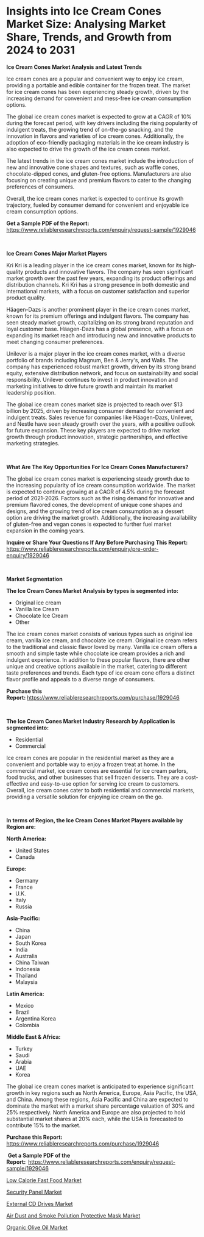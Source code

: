 <p><h1>Insights into Ice Cream Cones Market Size: Analysing Market Share, Trends, and Growth from 2024 to 2031</h1></p><p><strong>Ice Cream Cones Market Analysis and Latest Trends</strong></p>
<p><p>Ice cream cones are a popular and convenient way to enjoy ice cream, providing a portable and edible container for the frozen treat. The market for ice cream cones has been experiencing steady growth, driven by the increasing demand for convenient and mess-free ice cream consumption options.</p><p>The global ice cream cones market is expected to grow at a CAGR of 10% during the forecast period, with key drivers including the rising popularity of indulgent treats, the growing trend of on-the-go snacking, and the innovation in flavors and varieties of ice cream cones. Additionally, the adoption of eco-friendly packaging materials in the ice cream industry is also expected to drive the growth of the ice cream cones market.</p><p>The latest trends in the ice cream cones market include the introduction of new and innovative cone shapes and textures, such as waffle cones, chocolate-dipped cones, and gluten-free options. Manufacturers are also focusing on creating unique and premium flavors to cater to the changing preferences of consumers.</p><p>Overall, the ice cream cones market is expected to continue its growth trajectory, fueled by consumer demand for convenient and enjoyable ice cream consumption options.</p></p>
<p><strong>Get a Sample PDF of the Report:&nbsp;</strong> <a href="https://www.reliableresearchreports.com/enquiry/request-sample/1929046">https://www.reliableresearchreports.com/enquiry/request-sample/1929046</a></p>
<p>&nbsp;</p>
<p><strong>Ice Cream Cones Major Market Players</strong></p>
<p><p>Kri Kri is a leading player in the ice cream cones market, known for its high-quality products and innovative flavors. The company has seen significant market growth over the past few years, expanding its product offerings and distribution channels. Kri Kri has a strong presence in both domestic and international markets, with a focus on customer satisfaction and superior product quality.</p><p>Häagen-Dazs is another prominent player in the ice cream cones market, known for its premium offerings and indulgent flavors. The company has seen steady market growth, capitalizing on its strong brand reputation and loyal customer base. Häagen-Dazs has a global presence, with a focus on expanding its market reach and introducing new and innovative products to meet changing consumer preferences.</p><p>Unilever is a major player in the ice cream cones market, with a diverse portfolio of brands including Magnum, Ben & Jerry's, and Walls. The company has experienced robust market growth, driven by its strong brand equity, extensive distribution network, and focus on sustainability and social responsibility. Unilever continues to invest in product innovation and marketing initiatives to drive future growth and maintain its market leadership position.</p><p>The global ice cream cones market size is projected to reach over $13 billion by 2025, driven by increasing consumer demand for convenient and indulgent treats. Sales revenue for companies like Häagen-Dazs, Unilever, and Nestle have seen steady growth over the years, with a positive outlook for future expansion. These key players are expected to drive market growth through product innovation, strategic partnerships, and effective marketing strategies.</p></p>
<p>&nbsp;</p>
<p><strong>What Are The Key Opportunities For Ice Cream Cones Manufacturers?</strong></p>
<p><p>The global ice cream cones market is experiencing steady growth due to the increasing popularity of ice cream consumption worldwide. The market is expected to continue growing at a CAGR of 4.5% during the forecast period of 2021-2026. Factors such as the rising demand for innovative and premium flavored cones, the development of unique cone shapes and designs, and the growing trend of ice cream consumption as a dessert option are driving the market growth. Additionally, the increasing availability of gluten-free and vegan cones is expected to further fuel market expansion in the coming years.</p></p>
<p><strong>Inquire or Share Your Questions If Any Before Purchasing This Report:</strong> <a href="https://www.reliableresearchreports.com/enquiry/pre-order-enquiry/1929046">https://www.reliableresearchreports.com/enquiry/pre-order-enquiry/1929046</a></p>
<p>&nbsp;</p>
<p><strong>Market Segmentation</strong></p>
<p><strong>The Ice Cream Cones Market Analysis by types is segmented into:</strong></p>
<p><ul><li>Original ice cream</li><li>Vanilla Ice Cream</li><li>Chocolate Ice Cream</li><li>Other</li></ul></p>
<p><p>The ice cream cones market consists of various types such as original ice cream, vanilla ice cream, and chocolate ice cream. Original ice cream refers to the traditional and classic flavor loved by many. Vanilla ice cream offers a smooth and simple taste while chocolate ice cream provides a rich and indulgent experience. In addition to these popular flavors, there are other unique and creative options available in the market, catering to different taste preferences and trends. Each type of ice cream cone offers a distinct flavor profile and appeals to a diverse range of consumers.</p></p>
<p><strong>Purchase this Report:&nbsp;</strong><a href="https://www.reliableresearchreports.com/purchase/1929046">https://www.reliableresearchreports.com/purchase/1929046</a></p>
<p>&nbsp;</p>
<p><strong>The Ice Cream Cones Market Industry Research by Application is segmented into:</strong></p>
<p><ul><li>Residential</li><li>Commercial</li></ul></p>
<p><p>Ice cream cones are popular in the residential market as they are a convenient and portable way to enjoy a frozen treat at home. In the commercial market, ice cream cones are essential for ice cream parlors, food trucks, and other businesses that sell frozen desserts. They are a cost-effective and easy-to-use option for serving ice cream to customers. Overall, ice cream cones cater to both residential and commercial markets, providing a versatile solution for enjoying ice cream on the go.</p></p>
<p>&nbsp;</p>
<p><strong>In terms of Region, the Ice Cream Cones Market Players available by Region are:</strong></p>
<p>
    <p> <strong> North America: </strong>
        <ul>
            <li>United States</li>
            <li>Canada</li>
        </ul>
        </p> 
    <p> <strong> Europe: </strong>
        <ul>
            <li>Germany</li>
            <li>France</li>
            <li>U.K.</li>
            <li>Italy</li>
            <li>Russia</li>
        </ul>
        </p> 
    <p> <strong> Asia-Pacific: </strong>
        <ul>
            <li>China</li>
            <li>Japan</li>
            <li>South Korea</li>
            <li>India</li>
            <li>Australia</li>
            <li>China Taiwan</li>
            <li>Indonesia</li>
            <li>Thailand</li>
            <li>Malaysia</li>
        </ul>
        </p> 
    <p> <strong> Latin America: </strong>
        <ul>
            <li>Mexico</li>
            <li>Brazil</li>
            <li>Argentina Korea</li>
            <li>Colombia</li>
        </ul>
        </p> 
    <p> <strong> Middle East & Africa: </strong>
        <ul>
            <li>Turkey</li>
            <li>Saudi</li>
            <li>Arabia</li>
            <li>UAE</li>
            <li>Korea</li>
        </ul>
    </p>
    </p>
<p><p>The global ice cream cones market is anticipated to experience significant growth in key regions such as North America, Europe, Asia Pacific, the USA, and China. Among these regions, Asia Pacific and China are expected to dominate the market with a market share percentage valuation of 30% and 25% respectively. North America and Europe are also projected to hold substantial market shares at 20% each, while the USA is forecasted to contribute 15% to the market.</p></p>
<p><strong>Purchase this Report: </strong><a href="https://www.reliableresearchreports.com/purchase/1929046">https://www.reliableresearchreports.com/purchase/1929046</a></p>
<p>&nbsp;<strong>Get a Sample PDF of the Report:&nbsp;&nbsp;</strong><a href="https://www.reliableresearchreports.com/enquiry/request-sample/1929046">https://www.reliableresearchreports.com/enquiry/request-sample/1929046</a></p>
<p><strong></strong></p>
<p><p><a href="https://funky-papaya-cf4.notion.site/Low-Calorie-Fast-Food-Market-Size-Market-Trends-and-Growth-Outlook-forecasted-for-period-from-2024-e90f52e039974ccbba76e1c29abf7019">Low Calorie Fast Food Market</a></p><p><a href="https://view.publitas.com/reportprime-1/security-panel-market-offer-valuable-insights-into-market-size-market-share-market-trends-and-projections-spanning-from-2024-to-2031/">Security Panel Market</a></p><p><a href="https://view.publitas.com/reportprime-1/external-cd-drives-market-research-report-provides-thorough-industry-overview-which-offers-an-in-depth-analysis-of-product-trends-and-new-market-divisions/">External CD Drives Market</a></p><p><a href="https://sore-arch-6db.notion.site/Insights-into-Air-Dust-and-Smoke-Pollution-Protective-Mask-Market-Size-Analysing-Market-Share-Tren-c80289ddf4884e4da1faa72a438c6715">Air Dust and Smoke Pollution Protective Mask Market</a></p><p><a href="https://confirmed-shield-e13.notion.site/Organic-Olive-Oil-Market-Dynamics-2024-2031-Also-about-Its-Market-Trends-Projections-and-Opportun-f07bf67eafbb422f97809cfeb510f6ee">Organic Olive Oil Market</a></p></p>